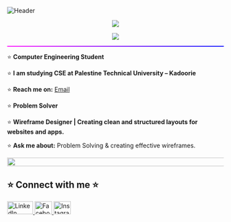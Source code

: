 
![Header](https://capsule-render.vercel.app/api?type=waving&color=timeGradient&height=222&section=header&text=Hi,%20I'm%20Hadi%20Badran!%20%F0%9F%91%8B&fontSize=45&width=1000&fontColor=ffffff)


<p align="center">
  <img src="https://readme-typing-svg.herokuapp.com?font=Courier+New&size=35&duration=2500&pause=1200&color=00FFFF&center=true&vCenter=true&width=1000&lines=👋👋👋👋">
</p>

<p align="center">
  <img src="https://readme-typing-svg.herokuapp.com?font=Fira+Code&size=30&duration=2000&pause=1000&color=FFFFFF&center=true&vCenter=true&width=1000&lines=Computer+Engineering+Student">
</p>

<hr style="border: 2px; height: 2px; background: linear-gradient(to left, #00f, #f0f); animation: move 3s linear infinite;">
<!-- images...<!-- <img align="right" alt="Coding" width="400" src="https://cdn.dribbble.com/users/1162077/screenshots/3848914/programmer.gif"> --> 
<!-- ![ProfileView](https://komarev.com/ghpvc/?username=Ahmadmadani265&label=Profile%20views&color=blueviolet) -->


⭐ **Computer Engineering Student**

⭐ **I am studying CSE at Palestine Technical University – Kadoorie** 

⭐ **Reach me on:** [Email](mailto:hadibadran1212@gmail.com)

⭐ **Problem Solver**  

⭐ **Wireframe Designer | Creating clean and structured layouts for websites and apps.**  

⭐ **Ask me about:** Problem Solving & creating effective wireframes.  

<p align="center">
  <img src="path-to-your-gif/al.gif" width="1100px" height="20px">
</p>

 
## ⭐ Connect with me ⭐

<a href="https://www.linkedin.com/in/hadi-badran-315872305/">
  <img src="https://upload.wikimedia.org/wikipedia/commons/0/01/LinkedIn_Logo.svg" alt="LinkedIn" width="60" height="30">
</a>
<a href="https://www.facebook.com/hadi.badran.7528/">
  <img src="https://upload.wikimedia.org/wikipedia/commons/5/51/Facebook_f_logo_%282019%29.svg" alt="Facebook" width="40" height="30">
</a>
<a href="https://www.instagram.com/hadibadran1212/">
  <img src="https://upload.wikimedia.org/wikipedia/commons/a/a5/Instagram_icon.png" alt="Instagram" width="40" height="30">
</a>

 
